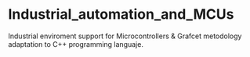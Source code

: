 # Industrial_automation_and_MCUs
Industrial enviroment support for Microcontrollers & Grafcet metodology adaptation to C++ programming languaje. 
